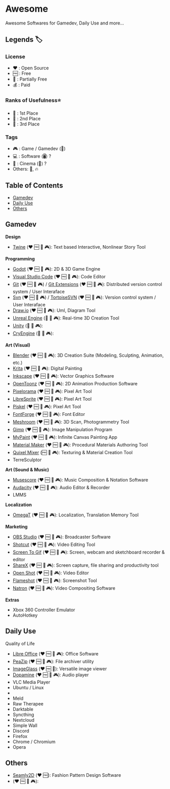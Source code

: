 # Awesome
Awesome Softwares for Gamedev, Daily Use and more...

## Legends 🏷️

### License
* ❤️ : Open Source
* 🆓 : Free
* 💸 : Partially Free
* 💰 : Paid

### Ranks of Usefulness⭐
* 🥇 : 1st Place  
* 🥈 : 2nd Place
* 🥉 : 3rd Place

### Tags
* 🎮 : Game / Gamedev (🎲)
* 💻 : Software (🖥️) ?
* 🎥 : Cinema (🎦) ? 
* Others: 💎, 🔥

## Table of Contents
* [Gamedev](#gamedev) 
* [Daily Use](#daily-use) 
* [Others](#others) 

## Gamedev

**Design**
* [Twine](https://twinery.org/) (❤️ 🆓 🥇 🎮): Text based Interactive, Nonlinear Story Tool

**Programming**
* [Godot](https://godotengine.org/) (❤️ 🆓 🥇 🎮): 2D & 3D Game Engine
* [Visual Studio Code](https://code.visualstudio.com/) (❤️ 🆓 🥇 🎮): Code Editor
* [Git](https://git-scm.com/) (❤️ 🆓 🥇 🎮) / [Git Extensions](http://gitextensions.github.io/) (❤️ 🆓 🥇 🎮): Distributed version control system / User Interaface
* [Svn](https://subversion.apache.org/) (❤️ 🆓 🥇 🎮) / [TortoiseSVN](https://tortoisesvn.net/) (❤️ 🆓 🥇 🎮): Version control system / User Interaface
* [Draw.io](https://www.drawio.com/) (❤️ 🆓 🥇 🎮): Uml, Diagram Tool
* [Unreal Engine](https://www.unrealengine.com/) (💸 🥇 🎮): Real-time 3D Creation Tool
* [Unity](https://unity.com/) (💸 🥇 🎮): 
* [CryEngine](https://www.cryengine.com/) (💸 🥈 🎮): 

**Art (Visual)**
* [Blender](https://www.blender.org/) (❤️ 🆓 🥇 🎮): 3D Creation Suite (Modeling, Sculpting, Animation, etc.)
* [Krita](https://krita.org/) (❤️ 🆓 🥇 🎮): Digital Painting
* [Inkscape](https://inkscape.org/) (❤️ 🆓 🥇 🎮): Vector Graphics Software
* [OpenToonz](https://opentoonz.github.io/e/) (❤️ 🆓 🥇 🎮): 2D Animation Production Software
* [Pixelorama](https://orama-interactive.itch.io/pixelorama) (❤️ 🆓 🥇 🎮): Pixel Art Tool
* [LibreSprite](https://libresprite.github.io/#!/) (❤️ 🆓 🥈 🎮): Pixel Art Tool
* [Piskel](https://www.piskelapp.com/) (❤️ 🆓 🥈 🎮): Pixel Art Tool 
* [FontForge](https://fontforge.org/en-US/) (❤️ 🆓 🥈 🎮): Font Editor
* [Meshroom](https://github.com/alicevision/Meshroom) (❤️ 🆓 🥈 🎮): 3D Scan, Photogrammetry Tool 
* [Gimp](https://www.gimp.org/) (❤️ 🆓 🥈 🎮): Image Manipulation Program
* [MyPaint](https://github.com/mypaint/mypaint) (❤️ 🆓 🥉 🎮): Infinite Canvas Painting App
* [Material Maker](https://www.materialmaker.org/) (❤️ 🆓 🥉 🎮): Procedural Materials Authoring Tool
* [Quixel Mixer](https://quixel.com/mixer) (🆓 🥈 🎮): Texturing & Material Creation Tool
* TerreSculptor

**Art (Sound & Music)**
* [Musescore](https://musescore.org/) (❤️ 🆓 🥇 🎮): Music Composition & Notation Software 
* [Audacity](https://www.audacityteam.org/) (❤️ 🆓 🥇 🎮): Audio Editor & Recorder
* LMMS

**Localization**
* [OmegaT](https://omegat.org/) (❤️ 🆓 🥇 🎮): Localization, Translation Memory Tool

**Marketing**
* [OBS Studio](https://obsproject.com/) (❤️ 🆓 🥇 🎮): Broadcaster Software
* [Shotcut](https://www.shotcut.org/) (❤️ 🆓 🥇 🎮): Video Editing Tool 
* [Screen To Gif](https://www.screentogif.com/) (❤️ 🆓 🥇 🎮): Screen, webcam and sketchboard recorder & editor
* [ShareX](https://getsharex.com/) (❤️ 🆓 🥇 🎮): Screen capture, file sharing and productivity tool
* [Open Shot](https://www.openshot.org/) (❤️ 🆓 🥈 🎮): Video Editor
* [Flameshot](https://flameshot.org/) (❤️ 🆓 🥇 🎮): Screenshot Tool 
* [Natron](https://github.com/NatronGitHub/Natron) (❤️ 🆓 🥈 🎮): Video Compositing Software

**Extras**
* Xbox 360 Controller Emulator
* AutoHotkey

## Daily Use
Quality of Life
* [Libre Office](https://www.libreoffice.org/) (❤️ 🆓 🥇 🎮): Office Software
* [PeaZip](https://peazip.github.io/) (❤️ 🆓 🥇 🎮): File archiver utility
* [ImageGlass](https://imageglass.org/) (❤️ 🆓 🥇): Versatile image viewer
* [Dopamine](https://github.com/digimezzo/dopamine) (❤️ 🆓 🥇 🎮): Audio player
* VLC Media Player
* Ubuntu / Linux
* 
* Meld
* Raw Therapee
* Darktable
* Syncthing
* Nextcloud
* Simple Wall
* Discord
* Firefox
* Chrome / Chromium
* Opera

## Others
* [Seamly2D](https://github.com/FashionFreedom/Seamly2D) (❤️ 🆓): Fashion Pattern Design Software
* []() (❤️ 🆓 🥇 🎮): 
